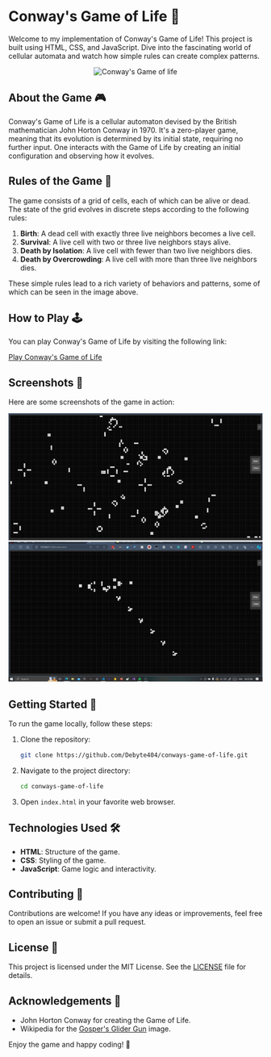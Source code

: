# Conway's Game of Life 🌱

Welcome to my implementation of Conway's Game of Life! This project is built using HTML, CSS, and JavaScript. Dive into the fascinating world of cellular automata and watch how simple rules can create complex patterns.

<div align=center>
  <img src="https://upload.wikimedia.org/wikipedia/commons/e/e5/Gospers_glider_gun.gif" alt="Conway's Game of life">
</div>

## About the Game 🎮

Conway's Game of Life is a cellular automaton devised by the British mathematician John Horton Conway in 1970. It's a zero-player game, meaning that its evolution is determined by its initial state, requiring no further input. One interacts with the Game of Life by creating an initial configuration and observing how it evolves.

## Rules of the Game 📜

The game consists of a grid of cells, each of which can be alive or dead. The state of the grid evolves in discrete steps according to the following rules:

1. **Birth**: A dead cell with exactly three live neighbors becomes a live cell.
2. **Survival**: A live cell with two or three live neighbors stays alive.
3. **Death by Isolation**: A live cell with fewer than two live neighbors dies.
4. **Death by Overcrowding**: A live cell with more than three live neighbors dies.

These simple rules lead to a rich variety of behaviors and patterns, some of which can be seen in the image above.

## How to Play 🕹️

You can play Conway's Game of Life by visiting the following link:

[Play Conway's Game of Life](https://conways-game-of-life-by-debyte.vercel.app/)

## Screenshots 📸

Here are some screenshots of the game in action:

![Screenshot 1](repo_det/conway1.png)
![Screenshot 2](repo_det/conway2.png)

## Getting Started 🚀

To run the game locally, follow these steps:

1. Clone the repository:
    ```bash
    git clone https://github.com/Debyte404/conways-game-of-life.git
    ```
2. Navigate to the project directory:
    ```bash
    cd conways-game-of-life
    ```
3. Open `index.html` in your favorite web browser.

## Technologies Used 🛠️

- **HTML**: Structure of the game.
- **CSS**: Styling of the game.
- **JavaScript**: Game logic and interactivity.

## Contributing 🤝

Contributions are welcome! If you have any ideas or improvements, feel free to open an issue or submit a pull request.

## License 📄

This project is licensed under the MIT License. See the [LICENSE](LICENSE) file for details.

## Acknowledgements 🙏

- John Horton Conway for creating the Game of Life.
- Wikipedia for the [Gosper's Glider Gun](https://en.wikipedia.org/wiki/File:Gospers_glider_gun.gif) image.

Enjoy the game and happy coding! 🎉
